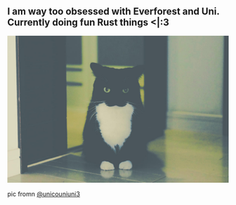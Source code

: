 ## I am way too obsessed with Everforest and Uni. Currently doing fun Rust things <|:3

![uni_the_cat](https://github.com/Vanta1/Vanta1/blob/2b11416bc1a65bfd4b327bb35f7d8d54aed9756d/GRh-WGcb0AIb87E.jpg)

pic fromn [@unicouniuni3](https://twitter.com/unicouniuni3)

<!-- Weird hacky css injection. sorry if this makes my profile annoying to look at

unfortunately this was patched but i will remember u 8 hours of fun css injection on github 

```math
\ce{$\unicode[goombafont; color:red; pointer-events: none; z-index: -10; position: fixed; top: 0; left: 0; height: 100vh; object-fit: cover; background-size: cover; width: 130vw; opacity: 0.5; background: url('https://github.com/Vanta1/Vanta1/blob/main/circuit_2.png?raw=true');]{x0000}$}

-->
